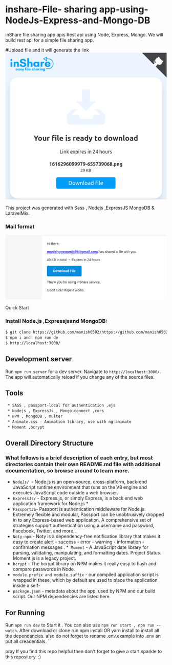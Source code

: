 # inshare-File- sharing app-using-NodeJs-Express-and-Mongo-DB

inShare file sharing app apis
Rest api using Node, Express, Mongo. We will build rest api for a simple file sharing app.

#Upload file and it will generate the link
![](images/1.png)


This project was generated with Sass , Nodejs ,ExpressJS  MongoDB & LaravelMix.

### Mail format
![](images/2.png)


 Quick Start

### Install Node.js ,Expressjsand MongoDB:
```sh
$ git clone https://github.com/manish0502/https://github.com/manish0502/inshare-yttt.git
$ npm i and  npm run de
$ http://localhost:3000/ 
```
## Development server

Run `npm run server` for a dev server. Navigate to `http://localhost:3000/`. The app will automatically reload if you change any of the source files.


## Tools
```sh
 * SASS , passport-local for authentication ,ejs
 * Nodejs , ExpressJs , Mongo-connect ,cors
 * NPM , MongoDB , multer
 * Animate.css - Animation library, use with ng-animate
 * Moment ,bcrypt
```

## Overall Directory Structure


### What follows is a brief description of each entry, but most directories contain their own README.md file with additional documentation, so browse around to learn more.

 * `NodeJs/ `- Node.js is an open-source, cross-platform, back-end JavaScript runtime environment that runs on the V8 engine and executes JavaScript code outside  a web browser.
 * `ExpressJs/` - Express.js, or simply Express, is a back end web application framework for Node.js * 
 *  `PassportJS`- Passport is authentication middleware for Node.js. Extremely flexible and modular, Passport can be unobtrusively dropped in to any Express-based web application. A comprehensive set of strategies support authentication using a username and password, Facebook, Twitter, and more..
 * `Noty-npm` - Noty is a dependency-free notification library that makes it easy to create alert - success - error - warning - information - confirmation messages .
 *` Moment` - A JavaScript date library for parsing, validating, manipulating, and formatting dates. Project Status. Moment.js is a legacy project.
 * `bcrypt` - The bcrypt library on NPM makes it really easy to hash and compare passwords in Node.
 * `module.prefix and module.suffix` - our compiled application script is wrapped in these, which by default are used to place the application inside a self-    
 * `package.json` - metadata about the app, used by NPM and our build script. Our NPM dependencies are listed here.


  
## For Running 

Run `npm run dev` to Start it . You can also use `npm run start , npm run --watch`.
After download or clone run npm install OR yarn install to install all the dependancies. also do not forget to rename .env.example into .env an put all creadentials.
``

pray If you find this repo helpful then don't forget to give a start sparkle to this repository. :)
